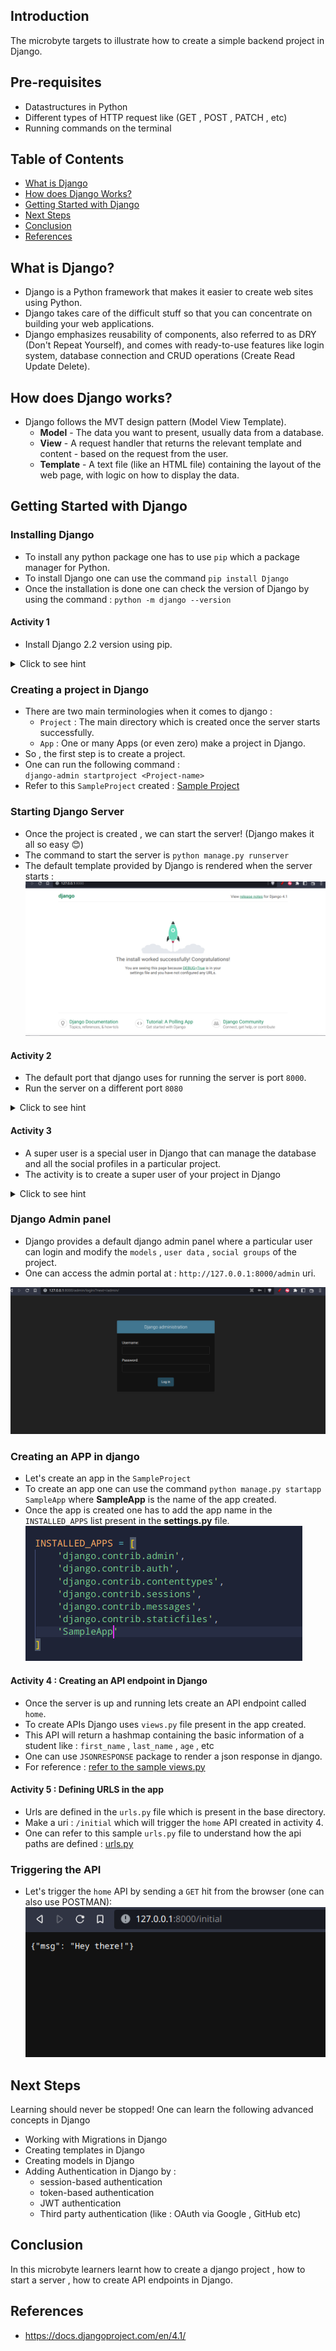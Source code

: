 ## Introduction
The microbyte targets to illustrate how to  create a simple backend project in Django.

## Pre-requisites
- Datastructures in Python
- Different types of HTTP request like (GET , POST , PATCH , etc)
- Running commands on the terminal

## Table of Contents
- [What is Django](#what-is-django)
- [How does Django Works?](#how-does-django-works)
- [Getting Started with Django](#installing-django)
- [Next Steps](#next-steps)
- [Conclusion](#conclusion)
- [References](#references)

## What is Django?
- Django is a Python framework that makes it easier to create web sites using Python.
- Django takes care of the difficult stuff so that you can concentrate on building your web applications.
- Django emphasizes reusability of components, also referred to as DRY (Don't Repeat Yourself), and comes with ready-to-use features like login system, database connection and CRUD operations (Create Read Update Delete).
## How does Django works?
- Django follows the MVT design pattern (Model View Template).
    - **Model** - The data you want to present, usually data from a database.
    - **View** - A request handler that returns the relevant template and content - based on the request from the user.
    - **Template** - A text file (like an HTML file) containing the layout of the web page, with logic on how to display the data.
## Getting Started with Django
### Installing Django 
- To install any python package one has to use `pip` which a package manager for Python.
- To install Django one can use the command `pip install Django`
- Once the installation is done one can check the version of Django by using the command : `python -m django --version`

#### Activity 1 
- Install Django 2.2 version using pip.

<details>
    <summary>Click to see hint</summary>
    In order to install a particular version of any package one can run : <b>pip install <i>{package-name}</i>==<i>{version number}</i></b>
</details>

### Creating a project in Django
- There are two main terminologies when it comes to django : 
    - `Project` : The main directory which is created once the server starts successfully.
    - `App` : One or many Apps (or even zero) make a project in Django.
- So , the first step is to create a project.
- One can run the following command : \
`django-admin startproject <Project-name>`
- Refer to this `SampleProject` created : [Sample Project](SampleProject)

### Starting Django Server
- Once the project is created , we can start the server! (Django makes it all so easy 😊)
- The command to start the server is `python manage.py runserver`
- The default template provided by Django is rendered when the server starts : \
![server-running](images/server-running.png)

#### Activity 2 
- The default port that django uses for running the server is port `8000`. 
- Run the server on a different port `8080`
<details>
    <summary>Click to see hint</summary>
    In order to change the server port provide as additional port argument when running the server.
    For example <code>python manage.py runserver <i>Port Number</i></code>
</details>

#### Activity 3 
- A super user is a special user in Django that can manage the database and all the social profiles in a particular project.
- The activity is to create a super user of your project in Django
<details>
    <summary>Click to see hint</summary>
    manage.py is a very important file in a django project. One can pass a <b>createsuperuser</b> argument to the command <b>python manage.py</b>
</details>

### Django Admin panel
- Django provides a default django admin panel where a particular user can login and modify the `models` , `user data` , `social groups` of the project.    
- One can access the admin portal at : `http://127.0.0.1:8000/admin` uri. 

![admin-panel](images/django-admin-panel.png)

### Creating an APP in django
- Let's create an app in the `SampleProject`
- To create an app one can use the command `python manage.py startapp SampleApp` where **SampleApp** is the name of the app created.
- Once the app is created one has to add the app name in the `INSTALLED_APPS` list present in the **settings.py** file.
![installed-apps](images/installed_apps.png)

#### Activity 4 : Creating an API endpoint in Django
- Once the server is up and running lets create an API endpoint called `home`.
- To create APIs Django uses `views.py` file present in the app created.
- This API will return a hashmap containing the basic information of a student like : `first_name` , `last_name` , `age` , etc
- One can use `JSONRESPONSE` package to render a json response in django.
- For reference : [refer to the sample views.py](SampleProject/SampleApp/views.py)

#### Activity 5 : Defining URLS in the app
- Urls are defined in the `urls.py` file which is present in the base directory.
- Make a uri : `/initial` which will trigger the `home` API created in activity 4.
- One can refer to this sample `urls.py` file to understand how the api paths are defined : [urls.py](SampleProject/SampleProject/urls.py)

### Triggering the API
- Let's trigger the `home` API by sending a `GET` hit from the browser (one can also use POSTMAN): 
![home](images/home-response.png)

## Next Steps
Learning should never be stopped!
One can learn the following advanced concepts in Django
- Working with Migrations in Django
- Creating templates in Django
- Creating models in Django
- Adding Authentication in Django by : 
    - session-based authentication
    - token-based authentication
    - JWT authentication
    - Third party authentication (like : OAuth via Google , GitHub etc)

## Conclusion
In this microbyte learners learnt how to create a django project , how to start a server , how to create API endpoints in Django.

## References
- https://docs.djangoproject.com/en/4.1/